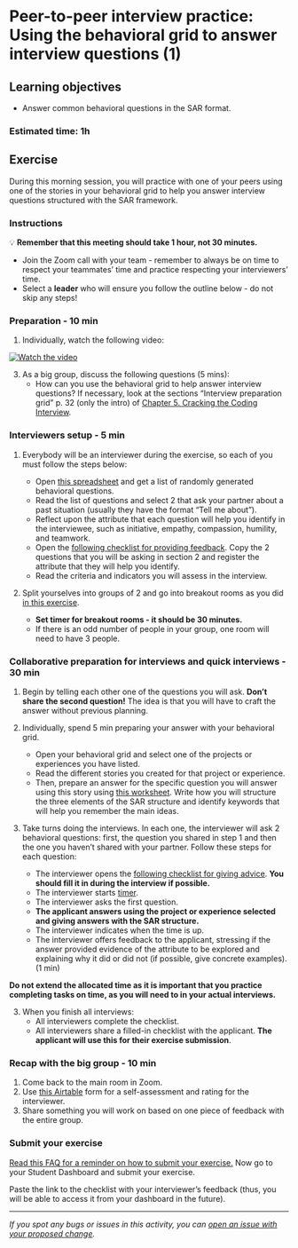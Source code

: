 # Peer-to-peer interview practice: Using the behavioral grid to answer interview questions (1)

## Learning objectives

- Answer common behavioral questions in the SAR format.

### Estimated time: 1h

## Exercise

During this morning session, you will practice with one of your peers using one of the stories in your behavioral grid to help you answer interview questions structured with the SAR framework.

### Instructions

💡 **Remember that this meeting should take 1 hour, not 30 minutes.**

- Join the Zoom call with your team - remember to always be on time to respect your teammates’ time and practice respecting your interviewers’ time.
- Select a **leader** who will ensure you follow the outline below - do not skip any steps!

### Preparation - 10 min

1. Individually, watch the following video:

[![Watch the video](https://img.youtube.com/vi/dnQ-M2De_-M/0.jpg)](https://www.youtube.com/watch?v=dnQ-M2De_-M)

3. As a big group, discuss the following questions (5 mins):
   - How can you use the behavioral grid to help answer interview questions?
     If necessary, look at the sections “Interview preparation grid” p. 32 (only the intro) of [Chapter 5. Cracking the Coding Interview](https://drive.google.com/file/d/1hQZzkNB4NeJ2vejNeqjUsy9ISnDsf98U/view).

### Interviewers setup - 5 min

1. Everybody will be an interviewer during the exercise, so each of you must follow the steps below:

   - Open [this spreadsheet](https://docs.google.com/spreadsheets/d/1pJ8BIhi39iYl6k498xqdAR_TfZhotunao2CTqF6L6Rs/edit#gid=2041017957) and get a list of randomly generated behavioral questions.
   - Read the list of questions and select 2 that ask your partner about a past situation (usually they have the format “Tell me about”).
   - Reflect upon the attribute that each question will help you identify in the interviewee, such as initiative, empathy, compassion, humility, and teamwork.
   - Open the [following checklist for providing feedback](https://docs.google.com/document/d/1-qHNXwhKKc5TeXAtYYZwkHwr5xGkSk2pyzxlbtsp5_I/edit?usp=sharing). Copy the 2 questions that you will be asking in section 2 and register the attribute that they will help you identify.
   - Read the criteria and indicators you will assess in the interview.

2. Split yourselves into groups of 2 and go into breakout rooms as you did [in this exercise](https://github.com/matovu-farid/curriculum-professional-skills/blob/main/job-search/job-searching-morning-session-using-breakout-rooms-for-interview-practice.md#what-are-breakout-rooms).
   - **Set timer for breakout rooms - it should be 30 minutes.**
   - If there is an odd number of people in your group, one room will need to have 3 people.

### Collaborative preparation for interviews and quick interviews - 30 min

1. Begin by telling each other one of the questions you will ask. **Don’t share the second question!** The idea is that you will have to craft the answer without previous planning.

2. Individually, spend 5 min preparing your answer with your behavioral grid.

   - Open your behavioral grid and select one of the projects or experiences you have listed.
   - Read the different stories you created for that project or experience.
   - Then, prepare an answer for the specific question you will answer using this story using [this worksheet](https://docs.google.com/document/d/1skX7M4uT-lHmMFLxrvivlhzTv4hANfW8zZQzAoqdAG8/edit?usp=sharing). Write how you will structure the three elements of the SAR structure and identify keywords that will help you remember the main ideas.

3. Take turns doing the interviews. In each one, the interviewer will ask 2 behavioral questions: first, the question you shared in step 1 and then the one you haven’t shared with your partner. Follow these steps for each question:
   - The interviewer opens the [following checklist for giving advice](https://docs.google.com/document/d/1-qHNXwhKKc5TeXAtYYZwkHwr5xGkSk2pyzxlbtsp5_I/edit?usp=sharing). **You should fill it in during the interview if possible.**
   - The interviewer starts [timer](https://vclock.com/timer/#countdown=00:03:00&date=2022-06-24T17:11:04&sound=xylophone&loop=1).
   - The interviewer asks the first question.
   - **The applicant answers using the project or experience selected and giving answers with the SAR structure.**
   - The interviewer indicates when the time is up.
   - The interviewer offers feedback to the applicant, stressing if the answer provided evidence of the attribute to be explored and explaining why it did or did not (if possible, give concrete examples). (1 min)

**Do not extend the allocated time as it is important that you practice completing tasks on time, as you will need to in your actual interviews.**

3. When you finish all interviews:
   - All interviewers complete the checklist.
   - All interviewers share a filled-in checklist with the applicant. **The applicant will use this for their exercise submission**.

### Recap with the big group - 10 min

1. Come back to the main room in Zoom.
2. Use [this Airtable](https://airtable.com/shrclyLFtL6b5fMdT) form for a self-assessment and rating for the interviewer.
3. Share something you will work on based on one piece of feedback with the entire group.

### Submit your exercise

[Read this FAQ for a reminder on how to submit your exercise.](https://microverse.zendesk.com/hc/en-us/articles/360061344234)
Now go to your Student Dashboard and submit your exercise.

Paste the link to the checklist with your interviewer’s feedback (thus, you will be able to access it from your dashboard in the future).

---

_If you spot any bugs or issues in this activity, you can [open an issue with your proposed change](https://github.com/microverseinc/curriculum-transversal-skills/blob/main/git-github/articles/open_issue.md)._

